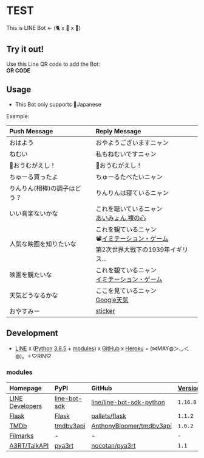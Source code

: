 # TEST
This is LINE Bot <- (🐈 x 🤖 x 🧠)

## Try it out!
Use this Line QR code to add the Bot:  
**OR CODE**

## Usage
* This Bot only supports 🗾Japanese

Example:

| Push Message | Reply Message |
| :--- | :--- |
| おはよう | おやようございますニャン |
| ねむい | 私もねむいですニャン |
| 🦜おうむがえし！ | 🦜おうむがえし！ |
| ちゅーる買ったよ | ちゅーるたべたいニャン |
| りんりん(相棒)の調子はどう？ | りんりんは寝ているニャン |
| いい音楽ないかな | これを聴いているニャン<br>[あいみょん,裸の心](https://www.youtube.com/watch?v=yOAwvRmVIyo) |
| 人気な映画を知りたいな | これを観ているニャン<br>📽[イミテーション・ゲーム](https://www.themoviedb.org/movie/205596-the-imitation-game?language=ja)<br>第2次世界大戦下の1939年イギリス... |
| 映画を観たいな | これを観ているニャン<br>[イミテーション・ゲーム](https://filmarks.com/movies/57847)
| 天気どうなるかな | ここを見ているニャン<br>[Google天気](https://www.google.co.jp/search?q=天気) |
| おやすみー | [sticker](https://developers.line.biz/media/messaging-api/sticker_list.pdf) |

## Development
* [LINE](https://line.me/ja/) x ([Python](https://www.python.org/) [3.8.5](https://github.com/ghsable/test/blob/master/runtime.txt) + [modules](#modules)) x [GitHub](https://github.com/) x [Heroku](https://jp.heroku.com/) = (⋈MAY◍＞◡＜◍)。✧♡RIN♡

### modules

| Homepage                                                         | PyPI                                                   | GitHub                                                                  | [Version](https://github.com/ghsable/test/blob/master/requirements.txt) | Environment variable                                 |
| :---                                                             | :---                                                   | :---                                                                    | :---                                                                    | :---                                                 |
| [LINE Developers](https://developers.line.biz/ja/)               | [line-bot-sdk](https://pypi.org/project/line-bot-sdk/) | [line/line-bot-sdk-python](https://github.com/line/line-bot-sdk-python) | `1.16.0`                                                                | `LINE_CHANNEL_ACCESS_TOKEN`<br>`LINE_CHANNEL_SECRET` |
| [Flask](https://flask.palletsprojects.com/en/1.1.x/)             | [Flask](https://pypi.org/project/Flask/)               | [pallets/flask](https://github.com/pallets/flask)                       | `1.1.2`                                                                 | `-`                                                  |
| [TMDb](https://www.themoviedb.org/?language=ja)                  | [tmdbv3api](https://pypi.org/project/tmdbv3api/)       | [AnthonyBloomer/tmdbv3api](https://github.com/AnthonyBloomer/tmdbv3api) | `1.6.2`                                                                 | `TMDB_API_KEY`                                       |
| [Filmarks](https://filmarks.com/)                                | -                                                      | -                                                                       | `-`                                                                     | `-`                                                  |
| [A3RT/TalkAPI](https://a3rt.recruit-tech.co.jp/product/talkAPI/) | [pya3rt](https://pypi.org/project/pya3rt/)             | [nocotan/pya3rt](https://github.com/nocotan/pya3rt)                     | `1.1`                                                                   | `A3RT_TALKAPI_APIKEY`                                |
